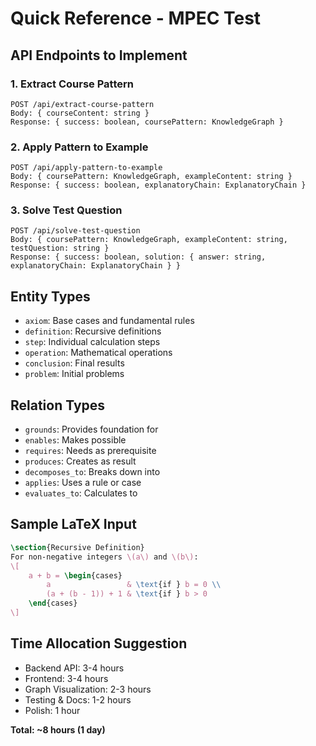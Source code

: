 # Quick Reference - MPEC Test

## API Endpoints to Implement

### 1. Extract Course Pattern
```
POST /api/extract-course-pattern
Body: { courseContent: string }
Response: { success: boolean, coursePattern: KnowledgeGraph }
```

### 2. Apply Pattern to Example
```
POST /api/apply-pattern-to-example
Body: { coursePattern: KnowledgeGraph, exampleContent: string }
Response: { success: boolean, explanatoryChain: ExplanatoryChain }
```

### 3. Solve Test Question
```
POST /api/solve-test-question
Body: { coursePattern: KnowledgeGraph, exampleContent: string, testQuestion: string }
Response: { success: boolean, solution: { answer: string, explanatoryChain: ExplanatoryChain } }
```

## Entity Types
- `axiom`: Base cases and fundamental rules
- `definition`: Recursive definitions
- `step`: Individual calculation steps
- `operation`: Mathematical operations
- `conclusion`: Final results
- `problem`: Initial problems

## Relation Types
- `grounds`: Provides foundation for
- `enables`: Makes possible
- `requires`: Needs as prerequisite
- `produces`: Creates as result
- `decomposes_to`: Breaks down into
- `applies`: Uses a rule or case
- `evaluates_to`: Calculates to

## Sample LaTeX Input
```latex
\section{Recursive Definition}
For non-negative integers \(a\) and \(b\):
\[
    a + b = \begin{cases}
        a                 & \text{if } b = 0 \\
        (a + (b - 1)) + 1 & \text{if } b > 0
    \end{cases}
\]
```

## Time Allocation Suggestion
- Backend API: 3-4 hours
- Frontend: 3-4 hours  
- Graph Visualization: 2-3 hours
- Testing & Docs: 1-2 hours
- Polish: 1 hour

**Total: ~8 hours (1 day)**
